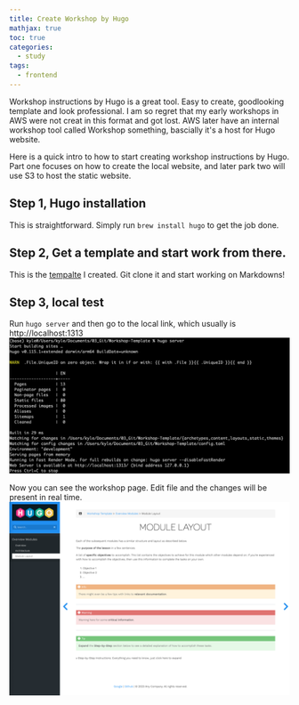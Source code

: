 ```yaml
---
title: Create Workshop by Hugo
mathjax: true
toc: true
categories:
  - study
tags:
  - frontend
---
```

Workshop instructions by Hugo is a great tool. Easy to create, goodlooking template and look professional. I am so regret that my early workshops in AWS were not creat in this format and got lost. AWS later have an internal workshop tool called Workshop something, bascially it's a host for Hugo website.

Here is a quick intro to how to start creating workshop instructions by Hugo. Part one focuses on how to create the local website, and later park two will use S3 to host the static website.

## Step 1, Hugo installation
This is straightforward. Simply run `brew install hugo` to get the job done.

## Step 2, Get a template and start work from there.
This is the [tempalte](https://github.com/kylehh/workshop-template) I created. Git clone it and start working on Markdowns!

## Step 3, local test
Run `hugo server` and then go to the local link, which usually is http://localhost:1313  
![Alt text](/assets/images/23-07-03-hugo-workshop-template_files/hugoserver.png)  

Now you can see the workshop page. Edit file and the changes will be present in real time.   
![Alt text](/assets/images/23-07-03-hugo-workshop-template_files/hugo.png)  